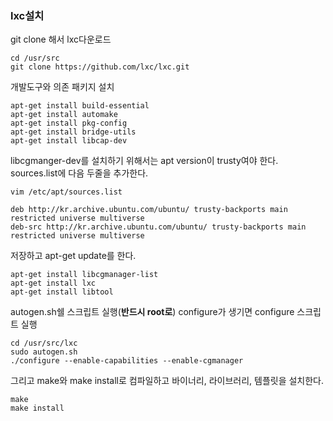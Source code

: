 ### lxc설치

git clone 해서 lxc다운로드

```
cd /usr/src
git clone https://github.com/lxc/lxc.git
```

개발도구와 의존 패키지 설치

```
apt-get install build-essential
apt-get install automake
apt-get install pkg-config
apt-get install bridge-utils
apt-get install libcap-dev
```

libcgmanger-dev를 설치하기 위해서는 apt version이 trusty여야 한다. sources.list에 다음 두줄을 추가한다.

```
vim /etc/apt/sources.list

deb http://kr.archive.ubuntu.com/ubuntu/ trusty-backports main restricted universe multiverse
deb-src http://kr.archive.ubuntu.com/ubuntu/ trusty-backports main restricted universe multiverse
```

저장하고  apt-get update를 한다.

```
apt-get install libcgmanager-list
apt-get install lxc
apt-get install libtool
```

autogen.sh쉘 스크립트 실행(**반드시 root로**)
configure가 생기면 configure 스크립트 실행

```
cd /usr/src/lxc
sudo autogen.sh
./configure --enable-capabilities --enable-cgmanager
```

그리고 make와  make install로 컴파일하고 바이너리, 라이브러리, 템플릿을 설치한다.

```
make
make install
```
